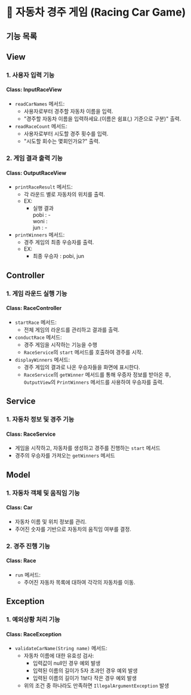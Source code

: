 # 🚗 자동차 경주 게임 (Racing Car Game)

## 기능 목록

## View

### 1. 사용자 입력 기능
#### Class: InputRaceView
- `readCarNames` 메서드:
    - 사용자로부터 경주할 자동차 이름을 입력.
    - "경주할 자동차 이름을 입력하세요.(이름은 쉼표(,) 기준으로 구분)" 출력.
- `readRaceCount` 메서드:
    - 사용자로부터 시도할 경주 횟수를 입력.
    - "시도할 회수는 몇회인가요?" 출력.

### 2. 게임 결과 출력 기능
#### Class: OutputRaceView
- `printRaceResult` 메서드:
    - 각 라운드 별로 자동차의 위치를 출력.
    - EX:
        - 실행 결과 <br>
          pobi : - <br>
          woni : <br>
          jun : -
- `printWinners` 메서드:
    - 경주 게임의 최종 우승자를 출력.
    - EX:
        - 최종 우승자 : pobi, jun

## Controller

### 1. 게임 라운드 실행 기능
#### Class: RaceController
- `startRace` 메서드:
  - 전체 게임의 라운드를 관리하고 결과를 출력.
- `conductRace` 메서드:
  - 경주 게임을 시작하는 기능을 수행
  - `RaceService`의 `start` 메서드를 호출하여 경주를 시작.
- `displayWinners` 메서드:
  - 경주 게임의 결과로 나온 우승자들을 화면에 표시한다.
  - `RaceService`의 `getWinner` 메서드를 통해 우증자 정보를 받아온 후, `OutputView`의 `PrintWinners` 메서드를 사용하여 우승자를 출력.


## Service

### 1. 자동차 정보 및 경주 기능
#### Class: RaceService
- 게임을 시작하고, 자동차를 생성하고 경주를 진행하는 `start` 메서드
- 경주의 우승자를 가져오는 `getWinners` 메서드

## Model

### 1. 자동차 객체 및 움직임 기능
#### Class: Car
- 자동차 이름 및 위치 정보를 관리.
- 주어진 숫자를 기반으로 자동차의 움직임 여부를 결정.

### 2. 경주 진행 기능
#### Class: Race
- `run` 메서드:
    - 주어진 자동차 목록에 대하여 각각의 자동차를 이동.

## Exception

### 1. 예외상황 처리 기능
#### Class: RaceException
- `validateCarName(String name)` 메서드:
    - 자동차 이름에 대한 유효성 검사:
        - 입력값이 null인 경우 예외 발생
        - 입력된 이름의 길이가 5자 초과인 경우 예외 발생
        - 입력된 이름의 길이가 1보다 작은 경우 예외 발생
    - 위의 조건 중 하나라도 만족하면 `IllegalArgumentException` 발생

